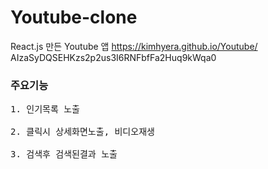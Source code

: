 # Youtube-clone
React.js 만든 Youtube 앱  https://kimhyera.github.io/Youtube/
AIzaSyDQSEHKzs2p2us3I6RNFbfFa2Huq9kWqa0
 
 
### 주요기능
<pre>
1. 인기목록 노출 

2. 클릭시 상세화면노출, 비디오재생

3. 검색후 검색된결과 노출

</pre>



